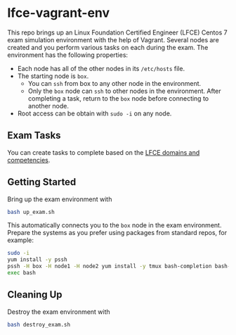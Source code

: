# lfce-vagrant-env

This repo brings up an Linux Foundation Certified Engineer (LFCE) Centos 7 exam simulation environment with the help of Vagrant. Several nodes are created and you perform various tasks on each during the exam. The environment has the following properties:

- Each node has all of the other nodes in its `/etc/hosts` file. 
- The starting node is `box`. 
    - You can `ssh` from box to any other node in the environment. 
    - Only the `box` node can `ssh` to other nodes in the environment. After completing a task, return to the `box` node before connecting to another node. 
- Root access can be obtain with `sudo -i` on any node.

## Exam Tasks

You can create tasks to complete based on the [LFCE domains and competencies](https://training.linuxfoundation.org/certification/linux-foundation-certified-engineer-lfce/#domains).

## Getting Started

Bring up the exam environment with

```sh
bash up_exam.sh
```

This automatically connects you to the `box` node in the exam environment. Prepare the systems as you prefer using packages from standard repos, for example:

```sh
sudo -i
yum install -y pssh
pssh -H box -H node1 -H node2 yum install -y tmux bash-completion bash-completion-extras
exec bash
```

## Cleaning Up

Destroy the exam environment with

```sh
bash destroy_exam.sh
```